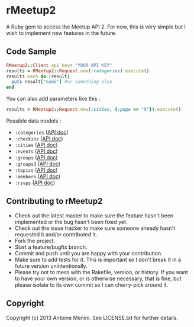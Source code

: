 # rMeetup2

A Ruby gem to access the Meetup API 2. For now, this is very simple but I wish to implement new features in the future.

## Code Sample

```ruby
RMeetup2::Client.api_key= "YOUR API KEY"
results = RMeetup2::Request.new(:categories).execute()
results.each do |result|
  puts result["name"] #or something else
end
```

You can also add parameters like this :
```ruby
results = RMeetup2::Request.new(:cities, {:page => "5"}).execute()
```

Possible data models :
* `:categories` ([API doc](http://www.meetup.com/meetup_api/docs/2/categories/))
* `:checkins` ([API doc](http://www.meetup.com/meetup_api/docs/2/checkins/))
* `:cities` ([API doc](http://www.meetup.com/meetup_api/docs/2/cities/))
* `:events` ([API doc](http://www.meetup.com/meetup_api/docs/2/events/))
* `:groups` ([API doc](http://www.meetup.com/meetup_api/docs/2/groups/))
* `:groups3` ([API doc](http://www.meetup.com/meetup_api/docs/find/groups/))
* `:topics` ([API doc](http://www.meetup.com/meetup_api/docs/topics/))
* `:members` ([API doc](http://www.meetup.com/meetup_api/docs/2/members/))
* `:rsvps` ([API doc](http://www.meetup.com/meetup_api/docs/2/rsvps/))

## Contributing to rMeetup2
             
* Check out the latest master to make sure the feature hasn't been implemented or the bug hasn't been fixed yet.
* Check out the issue tracker to make sure someone already hasn't requested it and/or contributed it.
* Fork the project.
* Start a feature/bugfix branch.
* Commit and push until you are happy with your contribution.
* Make sure to add tests for it. This is important so I don't break it in a future version unintentionally.
* Please try not to mess with the Rakefile, version, or history. If you want to have your own version, or is otherwise necessary, that is fine, but please isolate to its own commit so I can cherry-pick around it.

## Copyright

Copyright (c) 2013 Antoine Menini. See LICENSE.txt for
further details.
